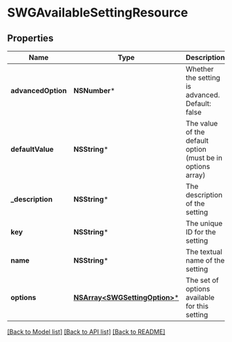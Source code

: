 # SWGAvailableSettingResource

## Properties
Name | Type | Description | Notes
------------ | ------------- | ------------- | -------------
**advancedOption** | **NSNumber*** | Whether the setting is advanced. Default: false | [optional] 
**defaultValue** | **NSString*** | The value of the default option (must be in options array) | 
**_description** | **NSString*** | The description of the setting | [optional] 
**key** | **NSString*** | The unique ID for the setting | 
**name** | **NSString*** | The textual name of the setting | 
**options** | [**NSArray&lt;SWGSettingOption&gt;***](SWGSettingOption.md) | The set of options available for this setting | 

[[Back to Model list]](../README.md#documentation-for-models) [[Back to API list]](../README.md#documentation-for-api-endpoints) [[Back to README]](../README.md)


